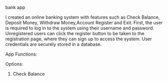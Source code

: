 bank app

I created an online banking system with features such as Check Balance, Deposit Money, Withdraw Money,Account Register and Exit. First, the user is required to log in to the system using their username and password. Unregistered users can click the register button to be taken to the registration page, where they can sign up to access the system. User credentials are securely stored in a database.

App Functions:

Options:

1. Check Balance
